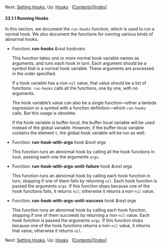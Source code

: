 

Next: [Setting Hooks](Setting-Hooks.html), Up: [Hooks](Hooks.html)   \[[Contents](index.html#SEC_Contents "Table of contents")]\[[Index](Index.html "Index")]

#### 23.1.1 Running Hooks

In this section, we document the `run-hooks` function, which is used to run a normal hook. We also document the functions for running various kinds of abnormal hooks.

*   Function: **run-hooks** *\&rest hookvars*

    This function takes one or more normal hook variable names as arguments, and runs each hook in turn. Each argument should be a symbol that is a normal hook variable. These arguments are processed in the order specified.

    If a hook variable has a non-`nil` value, that value should be a list of functions. `run-hooks` calls all the functions, one by one, with no arguments.

    The hook variable’s value can also be a single function—either a lambda expression or a symbol with a function definition—which `run-hooks` calls. But this usage is obsolete.

    If the hook variable is buffer-local, the buffer-local variable will be used instead of the global variable. However, if the buffer-local variable contains the element `t`, the global hook variable will be run as well.

<!---->

*   Function: **run-hook-with-args** *hook \&rest args*

    This function runs an abnormal hook by calling all the hook functions in `hook`, passing each one the arguments `args`.

<!---->

*   Function: **run-hook-with-args-until-failure** *hook \&rest args*

    This function runs an abnormal hook by calling each hook function in turn, stopping if one of them fails by returning `nil`. Each hook function is passed the arguments `args`. If this function stops because one of the hook functions fails, it returns `nil`; otherwise it returns a non-`nil` value.

<!---->

*   Function: **run-hook-with-args-until-success** *hook \&rest args*

    This function runs an abnormal hook by calling each hook function, stopping if one of them succeeds by returning a non-`nil` value. Each hook function is passed the arguments `args`. If this function stops because one of the hook functions returns a non-`nil` value, it returns that value; otherwise it returns `nil`.

Next: [Setting Hooks](Setting-Hooks.html), Up: [Hooks](Hooks.html)   \[[Contents](index.html#SEC_Contents "Table of contents")]\[[Index](Index.html "Index")]
